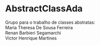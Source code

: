 # AbstractClassAda
Grupo para o trabalho de classes abstratas: <br>
Maria Theresa De Sousa Ferreira <br>
Renan Barbieri Segamarchi <br>
Victor Henrique Martines
